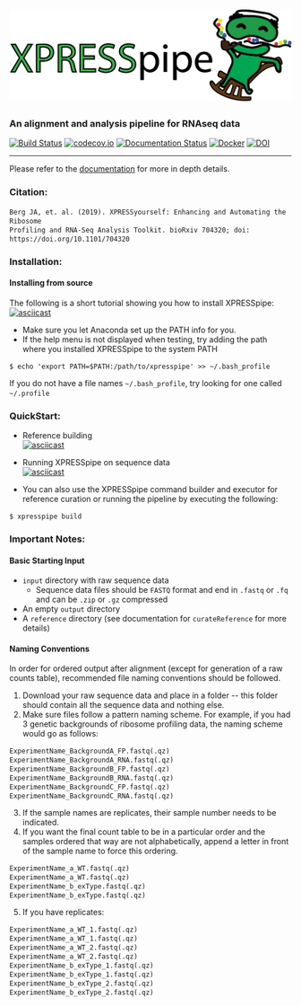 # ![XPRESSpipe](https://raw.githubusercontent.com/XPRESSyourself/XPRESSpipe/master/docs/content/xpresspipe.png)


### An alignment and analysis pipeline for RNAseq data

[![Build Status](https://travis-ci.org/XPRESSyourself/XPRESSpipe.svg?branch=master)](https://travis-ci.org/XPRESSyourself/XPRESSpipe)
[![codecov.io](https://codecov.io/gh/XPRESSyourself/XPRESSpipe/XPRESSpipe.svg?branch=master)](https://codecov.io/gh/XPRESSyourself/XPRESSpipe)
[![Documentation Status](https://readthedocs.org/projects/xpresspipe/badge/?version=latest)](https://xpresspipe.readthedocs.io/en/latest/?badge=latest)
[![Docker](https://img.shields.io/static/v1.svg?label=docker&message=dowload&color=informational)](https://cloud.docker.com/repository/docker/jordanberg/xpresspipe/general)
[![DOI](https://zenodo.org/badge/170939943.svg)](https://zenodo.org/badge/latestdoi/170939943)

-----
Please refer to the [documentation](https://xpresspipe.readthedocs.io/en/latest/?badge=latest) for more in depth details.

### Citation:    
```
Berg JA, et. al. (2019). XPRESSyourself: Enhancing and Automating the Ribosome
Profiling and RNA-Seq Analysis Toolkit. bioRxiv 704320; doi: https://doi.org/10.1101/704320
```

### Installation:   
#### Installing from source
The following is a short tutorial showing you how to install XPRESSpipe:   
[![asciicast](https://asciinema.org/a/256347.svg)](https://asciinema.org/a/256347?speed=4)

- Make sure you let Anaconda set up the PATH info for you.
- If the help menu is not displayed when testing, try adding the path where you installed XPRESSpipe to the system PATH
```
$ echo 'export PATH=$PATH:/path/to/xpresspipe' >> ~/.bash_profile
```
If you do not have a file names `~/.bash_profile`, try looking for one called `~/.profile`


### QuickStart:   
- Reference building   
[![asciicast](https://asciinema.org/a/256340.svg)](https://asciinema.org/a/256340?speed=4)

- Running XPRESSpipe on sequence data   
[![asciicast](https://asciinema.org/a/256343.svg)](https://asciinema.org/a/256343?speed=4)

- You can also use the XPRESSpipe command builder and executor for reference curation or running the pipeline by executing the following:
```
$ xpresspipe build
```


### Important Notes:    
#### Basic Starting Input
- `input` directory with raw sequence data
  - Sequence data files should be `FASTQ` format and end in `.fastq` or `.fq` and can be `.zip` or `.gz` compressed
- An empty `output` directory
- A `reference` directory (see documentation for `curateReference` for more details)

#### Naming Conventions
In order for ordered output after alignment (except for generation of a raw counts table), recommended file naming conventions should be followed.

1. Download your raw sequence data and place in a folder -- this folder should contain all the sequence data and nothing else.
2. Make sure files follow a pattern naming scheme. For example, if you had 3 genetic backgrounds of ribosome profiling data, the naming scheme would go as follows:
```
ExperimentName_BackgroundA_FP.fastq(.qz)
ExperimentName_BackgroundA_RNA.fastq(.qz)
ExperimentName_BackgroundB_FP.fastq(.qz)
ExperimentName_BackgroundB_RNA.fastq(.qz)
ExperimentName_BackgroundC_FP.fastq(.qz)
ExperimentName_BackgroundC_RNA.fastq(.qz)
```
3. If the sample names are replicates, their sample number needs to be indicated.
4. If you want the final count table to be in a particular order and the samples ordered that way are not alphabetically, append a letter in front of the sample name to force this ordering.
```
ExperimentName_a_WT.fastq(.qz)
ExperimentName_a_WT.fastq(.qz)
ExperimentName_b_exType.fastq(.qz)
ExperimentName_b_exType.fastq(.qz)
```
5. If you have replicates:
```
ExperimentName_a_WT_1.fastq(.qz)
ExperimentName_a_WT_1.fastq(.qz)
ExperimentName_a_WT_2.fastq(.qz)
ExperimentName_a_WT_2.fastq(.qz)
ExperimentName_b_exType_1.fastq(.qz)
ExperimentName_b_exType_1.fastq(.qz)
ExperimentName_b_exType_2.fastq(.qz)
ExperimentName_b_exType_2.fastq(.qz)
```
